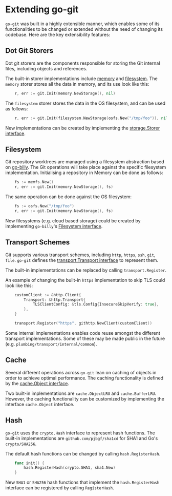 # Extending go-git

`go-git` was built in a highly extensible manner, which enables some of its functionalities to be changed or extended without the need of changing its codebase. Here are the key extensibility features:

## Dot Git Storers

Dot git storers are the components responsible for storing the Git internal files, including objects and references.

The built-in storer implementations include [memory](storage/memory) and [filesystem](storage/filesystem). The `memory` storer stores all the data in memory, and its use look like this:

```go
	r, err := git.Init(memory.NewStorage(), nil)
```

The `filesystem` storer stores the data in the OS filesystem, and can be used as follows:

```go
    r, err := git.Init(filesystem.NewStorage(osfs.New("/tmp/foo")), nil)
```

New implementations can be created by implementing the [storage.Storer interface](storage/storer.go#L16).

## Filesystem

Git repository worktrees are managed using a filesystem abstraction based on [go-billy](https://github.com/go-git/go-billy). The Git operations will take place against the specific filesystem implementation. Initialising a repository in Memory can be done as follows:

```go
	fs := memfs.New()
	r, err := git.Init(memory.NewStorage(), fs)
```

The same operation can be done against the OS filesystem:

```go
    fs := osfs.New("/tmp/foo")
    r, err := git.Init(memory.NewStorage(), fs)
```

New filesystems (e.g. cloud based storage) could be created by implementing `go-billy`'s [Filesystem interface](https://github.com/go-git/go-billy/blob/326c59f064021b821a55371d57794fbfb86d4cb3/fs.go#L52).

## Transport Schemes

Git supports various transport schemes, including `http`, `https`, `ssh`, `git`, `file`. `go-git` defines the [transport.Transport interface](plumbing/transport/common.go#L48) to represent them.

The built-in implementations can be replaced by calling `transport.Register`.

An example of changing the built-in `https` implementation to skip TLS could look like this:

```go
	customClient := &http.Client{
		Transport: &http.Transport{
			TLSClientConfig: &tls.Config{InsecureSkipVerify: true},
		},
	}

	transport.Register("https", githttp.NewClient(customClient))
```

Some internal implementations enables code reuse amongst the different transport implementations. Some of these may be made public in the future (e.g. `plumbing/transport/internal/common`).

## Cache

Several different operations across `go-git` lean on caching of objects in order to achieve optimal performance. The caching functionality is defined by the [cache.Object interface](plumbing/cache/common.go#L17).

Two built-in implementations are `cache.ObjectLRU` and `cache.BufferLRU`. However, the caching functionality can be customized by implementing the interface `cache.Object` interface.

## Hash

`go-git` uses the `crypto.Hash` interface to represent hash functions. The built-in implementations are `github.com/pjbgf/sha1cd` for SHA1 and Go's `crypto/SHA256`.

The default hash functions can be changed by calling `hash.RegisterHash`.
```go
    func init() {
        hash.RegisterHash(crypto.SHA1, sha1.New)
    }
```

New `SHA1` or `SHA256` hash functions that implement the `hash.RegisterHash` interface can be registered by calling `RegisterHash`.
